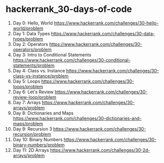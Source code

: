 # hackerrank_30-days-of-code

1. Day 0: Hello, World https://www.hackerrank.com/challenges/30-hello-world/problem 
2. Day 1: Data Types https://www.hackerrank.com/challenges/30-data-types/problem
3. Day 2: Operators https://www.hackerrank.com/challenges/30-operators/problem
4. Day 3: Intro to Conditional Statements https://www.hackerrank.com/challenges/30-conditional-statements/problem
5. Day 4: Class vs. Instance https://www.hackerrank.com/challenges/30-class-vs-instance/problem
6. Day 5: Loops https://www.hackerrank.com/challenges/30-loops/problem
7. Day 6: Let's Review https://www.hackerrank.com/challenges/30-review-loop/problem
8. Day 7: Arrays https://www.hackerrank.com/challenges/30-arrays/problem
9. Day 8: Dictionaries and Maps https://www.hackerrank.com/challenges/30-dictionaries-and-maps/problem
10. Day 9: Recursion 3 https://www.hackerrank.com/challenges/30-recursion/problem
11. Day 10: Binary Numbers https://www.hackerrank.com/challenges/30-binary-numbers/problem
12. Day 11: 2D Arrays https://www.hackerrank.com/challenges/30-2d-arrays/problem